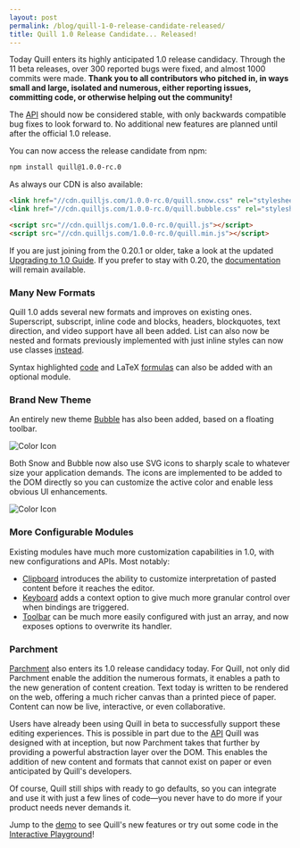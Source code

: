 ```yaml
---
layout: post
permalink: /blog/quill-1-0-release-candidate-released/
title: Quill 1.0 Release Candidate... Released!
---
```


Today Quill enters its highly anticipated 1.0 release candidacy. Through the 11 beta releases, over 300 reported bugs were fixed, and almost 1000 commits were made. **Thank you to all contributors who pitched in, in ways small and large, isolated and numerous, either reporting issues, committing code, or otherwise helping out the community!**

The [API](/docs/api/) should now be considered stable, with only backwards compatible bug fixes to look forward to. No additional new features are planned until after the official 1.0 release.

<!-- more -->

You can now access the release candidate from npm:

```bash
npm install quill@1.0.0-rc.0
```

As always our CDN is also available:

```html
<link href="//cdn.quilljs.com/1.0.0-rc.0/quill.snow.css" rel="stylesheet">
<link href="//cdn.quilljs.com/1.0.0-rc.0/quill.bubble.css" rel="stylesheet">

<script src="//cdn.quilljs.com/1.0.0-rc.0/quill.js"></script>
<script src="//cdn.quilljs.com/1.0.0-rc.0/quill.min.js"></script>
```

If you are just joining from the 0.20.1 or older, take a look at the updated [Upgrading to 1.0 Guide](/guides/upgrading-to-1-0/). If you prefer to stay with 0.20, the [documentation](/0.20/) will remain available.


### Many New Formats

Quill 1.0 adds several new formats and improves on existing ones. Superscript, subscript, inline code and blocks, headers, blockquotes, text direction, and video support have all been added. List can also now be nested and formats previously implemented with just inline styles can now use classes [instead](/playground/#class-vs-inline-style).

Syntax highlighted [code](/docs/modules/syntax/) and LaTeX [formulas](/docs/modules/formula/) can also be added with an optional module.


### Brand New Theme

An entirely new theme [Bubble](/docs/themes/#bubble) has also been added, based on a floating toolbar.

![Color Icon](/assets/images/blog/bubble.png)

Both Snow and Bubble now also use SVG icons to sharply scale to whatever size your application demands. The icons are implemented to be added to the DOM directly so you can customize the active color and enable less obvious UI enhancements.

![Color Icon](/assets/images/blog/color.png)


### More Configurable Modules

Existing modules have much more customization capabilities in 1.0, with new configurations and APIs. Most notably:

- [Clipboard](/docs/modules/clipboard/) introduces the ability to customize interpretation of pasted content before it reaches the editor.
- [Keyboard](/docs/modules/keyboard/) adds a context option to give much more granular control over when bindings are triggered.
- [Toolbar](/docs/modules/toolbar/) can be much more easily configured with just an array, and now exposes options to overwrite its handler.


### Parchment

[Parchment](https://github.com/quilljs/parchment/) also enters its 1.0 release candidacy today. For Quill, not only did Parchment enable the addition the numerous formats, it enables a path to the new generation of content creation. Text today is written to be rendered on the web, offering a much richer canvas than a printed piece of paper. Content can now be live, interactive, or even collaborative.

Users have already been using Quill in beta to successfully support these editing experiences. This is possible in part due to the [API](/docs/api/) Quill was designed with at inception, but now Parchment takes that further by providing a powerful abstraction layer over the DOM. This enables the addition of new content and formats that cannot exist on paper or even anticipated by Quill's developers.

Of course, Quill still ships with ready to go defaults, so you can integrate and use it with just a few lines of code&mdash;you never have to do more if your product needs never demands it.

Jump to the [demo](/) to see Quill's new features or try out some code in the [Interactive Playground](/playground/)!
